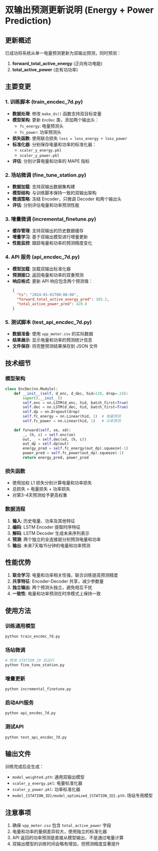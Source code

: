 # 双输出预测更新说明 (Energy + Power Prediction)

## 更新概述
已成功将系统从单一电量预测更新为双输出预测，同时预测：
1. **forward_total_active_energy** (正向有功电能)
2. **total_active_power** (总有功功率)

## 主要变更

### 1. 训练脚本 (train_encdec_7d.py)
- **数据处理**: 修改 `make_ds()` 函数支持双目标变量
- **模型架构**: 更新 `EncDec` 类，添加两个输出头：
  - `fc_energy`: 电量预测头
  - `fc_power`: 功率预测头
- **损失函数**: 使用联合损失 `loss = loss_energy + loss_power`
- **标准化器**: 分别保存电量和功率的标准化器：
  - `scaler_y_energy.pkl`
  - `scaler_y_power.pkl`
- **评估**: 分别计算电量和功率的 MAPE 指标

### 2. 场站微调 (fine_tune_station.py)
- **数据加载**: 支持双输出数据集构建
- **模型结构**: 与训练脚本保持一致的双输出架构
- **微调策略**: 冻结 Encoder，只微调 Decoder 和两个输出头
- **评估**: 分别评估电量和功率预测性能

### 3. 增量微调 (incremental_finetune.py)
- **缓存管理**: 支持双输出的历史数据缓存
- **增量学习**: 基于双输出模型进行增量更新
- **性能监控**: 跟踪电量和功率的预测精度变化

### 4. API 服务 (api_encdec_7d.py)
- **模型加载**: 加载双输出标准化器
- **预测接口**: 返回电量和功率的双重预测
- **响应格式**: 更新 API 响应包含两个预测值：
  ```json
  {
    "ts": "2024-01-01T00:00:00",
    "forward_total_active_energy_pred": 105.2,
    "total_active_power_pred": 420.8
  }
  ```

### 5. 测试脚本 (test_api_encdec_7d.py)
- **数据准备**: 使用 `vpp_meter.csv` 的实际数据
- **结果展示**: 显示电量和功率的预测统计信息
- **文件保存**: 将完整预测结果保存到 JSON 文件

## 技术细节

### 模型架构
```python
class EncDec(nn.Module):
    def __init__(self, d_enc, d_dec, hid=128, drop=.24):
        super().__init__()
        self.enc = nn.LSTM(d_enc, hid, batch_first=True)
        self.dec = nn.LSTM(d_dec, hid, batch_first=True)
        self.dp = nn.Dropout(drop)
        self.fc_energy = nn.Linear(hid, 1)  # 电量预测
        self.fc_power = nn.Linear(hid, 1)   # 功率预测
    
    def forward(self, xe, xd):
        _, (h, c) = self.enc(xe)
        out, _ = self.dec(xd, (h, c))
        out_dp = self.dp(out)
        energy_pred = self.fc_energy(out_dp).squeeze(-1)
        power_pred = self.fc_power(out_dp).squeeze(-1)
        return energy_pred, power_pred
```

### 损失函数
- 使用加权 L1 损失分别计算电量和功率损失
- 总损失 = 电量损失 + 功率损失
- 对第3-4天预测给予更高权重

### 数据流程
1. **输入**: 历史电量、功率及其他特征
2. **编码**: LSTM Encoder 提取时序特征
3. **解码**: LSTM Decoder 生成未来序列表示
4. **预测**: 两个独立的全连接层分别预测电量和功率
5. **输出**: 未来7天每15分钟的电量和功率预测

## 性能优势

1. **联合学习**: 电量和功率相关性强，联合训练提高预测精度
2. **共享特征**: Encoder-Decoder 共享，减少参数量
3. **独立输出**: 两个预测头独立，避免相互干扰
4. **一致性**: 电量和功率预测在时序模式上保持一致

## 使用方法

### 训练通用模型
```bash
python train_encdec_7d.py
```

### 场站微调
```bash
# 修改 STATION_ID 后运行
python fine_tune_station.py
```

### 增量更新
```bash
python incremental_finetune.py
```

### 启动API服务
```bash
python api_encdec_7d.py
```

### 测试API
```bash
python test_api_encdec_7d.py
```

## 输出文件

训练完成后会生成：
- `model_weighted.pth`: 通用双输出模型
- `scaler_y_energy.pkl`: 电量标准化器
- `scaler_y_power.pkl`: 功率标准化器
- `model_{STATION_ID}/model_optimized_{STATION_ID}.pth`: 场站专用模型

## 注意事项

1. 确保 `vpp_meter.csv` 包含 `total_active_power` 字段
2. 电量和功率的量纲差异较大，使用独立的标准化器
3. API 返回的功率预测是直接从模型输出，不是通过电量计算
4. 双输出模型的训练时间会略有增加，但预测精度显著提升